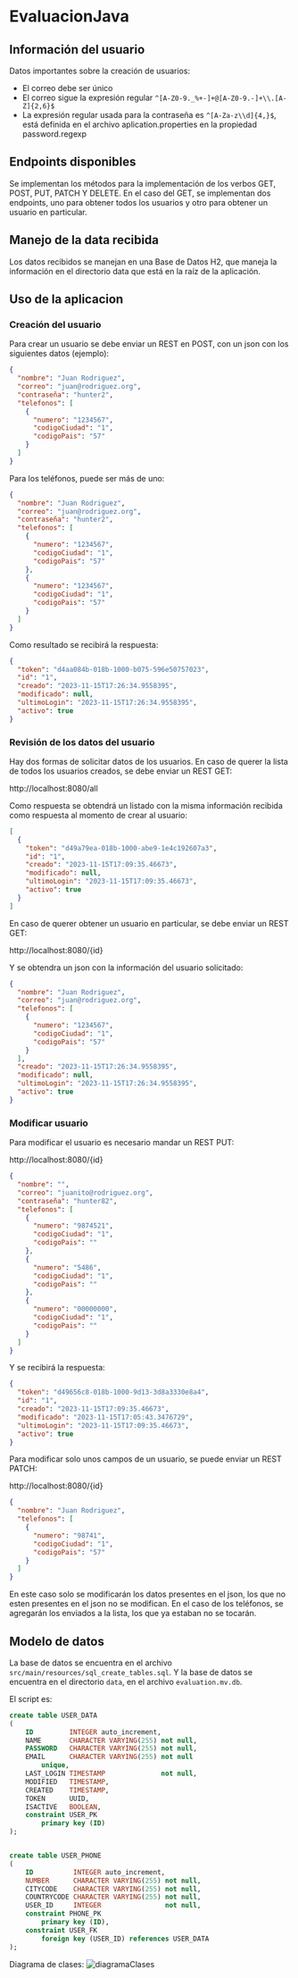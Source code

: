 # EvaluacionJava

## Información del usuario
Datos importantes sobre la creación de usuarios:
- El correo debe ser único
- El correo sigue la expresión regular `^[A-Z0-9._%+-]+@[A-Z0-9.-]+\\.[A-Z]{2,6}$`
- La expresión regular usada para la contraseña es `^[A-Za-z\\d]{4,}$`, está definida en el
archivo aplication.properties en la propiedad password.regexp
## Endpoints disponibles
Se implementan los métodos para la implementación de los verbos GET, POST, PUT, PATCH Y DELETE.
En el caso del GET, se implementan dos endpoints, uno para obtener todos los usuarios y otro para obtener un usuario en particular.

## Manejo de la data recibida
Los datos recibidos se manejan en una Base de Datos H2, que maneja la información en el directorio data que está en la raíz de la aplicación.

## Uso de la aplicacion
### Creación del usuario
Para crear un usuario se debe enviar un REST en POST, con un json con los siguientes datos (ejemplo):
```json
{
  "nombre": "Juan Rodriguez",
  "correo": "juan@rodriguez.org",
  "contraseña": "hunter2",
  "telefonos": [
    {
      "numero": "1234567",
      "codigoCiudad": "1",
      "codigoPais": "57"
    }
  ]
}
```
Para los teléfonos, puede ser más de uno:
```json
{
  "nombre": "Juan Rodriguez",
  "correo": "juan@rodriguez.org",
  "contraseña": "hunter2",
  "telefonos": [
    {
      "numero": "1234567",
      "codigoCiudad": "1",
      "codigoPais": "57"
    },
    {
      "numero": "1234567",
      "codigoCiudad": "1",
      "codigoPais": "57"
    }
  ]
}
```
Como resultado se recibirá la respuesta:
```json
{
  "token": "d4aa084b-018b-1000-b075-596e50757023",
  "id": "1",
  "creado": "2023-11-15T17:26:34.9558395",
  "modificado": null,
  "ultimoLogin": "2023-11-15T17:26:34.9558395",
  "activo": true
}
```
### Revisión de los datos del usuario
Hay dos formas de solicitar datos de los usuarios.
En caso de querer la lista de todos los usuarios creados, se debe enviar un REST GET:

http://localhost:8080/all

Como respuesta se obtendrá un listado con la misma información recibida como respuesta al 
momento de crear al usuario:

```json
[
  {
    "token": "d49a79ea-018b-1000-abe9-1e4c192607a3",
    "id": "1",
    "creado": "2023-11-15T17:09:35.46673",
    "modificado": null,
    "ultimoLogin": "2023-11-15T17:09:35.46673",
    "activo": true
  }
]
```
En caso de querer obtener un usuario en particular, se debe enviar un REST GET:

http://localhost:8080/{id}

Y se obtendra un json con la información del usuario solicitado:

```json
{
  "nombre": "Juan Rodriguez",
  "correo": "juan@rodriguez.org",
  "telefonos": [
    {
      "numero": "1234567",
      "codigoCiudad": "1",
      "codigoPais": "57"
    }
  ],
  "creado": "2023-11-15T17:26:34.9558395",
  "modificado": null,
  "ultimoLogin": "2023-11-15T17:26:34.9558395",
  "activo": true
}
```
### Modificar usuario
Para modificar el usuario es necesario mandar un REST PUT:

http://localhost:8080/{id}

```json
{
  "nombre": "",
  "correo": "juanito@rodriguez.org",
  "contraseña": "hunter82",
  "telefonos": [
    {
      "numero": "9874521",
      "codigoCiudad": "1",
      "codigoPais": ""
    },
    {
      "numero": "5486",
      "codigoCiudad": "1",
      "codigoPais": ""
    },
    {
      "numero": "00000000",
      "codigoCiudad": "1",
      "codigoPais": ""
    }
  ]
}
```
Y se recibirá la respuesta:
```json
{
  "token": "d49656c8-018b-1000-9d13-3d8a3330e8a4",
  "id": "1",
  "creado": "2023-11-15T17:09:35.46673",
  "modificado": "2023-11-15T17:05:43.3476729",
  "ultimoLogin": "2023-11-15T17:09:35.46673",
  "activo": true
}
```

Para modificar solo unos campos de un usuario, se puede enviar un REST PATCH:

http://localhost:8080/{id}

```json
{
  "nombre": "Juan Rodriguez",
  "telefonos": [
    {
      "numero": "98741",
      "codigoCiudad": "1",
      "codigoPais": "57"
    }
  ]
}
```
En este caso solo se modificarán los datos presentes en el json, los que no esten presentes en el json no se modifican. 
En el caso de los teléfonos, se agregarán los enviados a la lista, los que ya estaban no se tocarán. 
## Modelo de datos
La base de datos se encuentra en el archivo `src/main/resources/sql_create_tables.sql`. Y la base de datos se encuentra 
en el directorio `data`, en el archivo `evaluation.mv.db`.

El script es:
```sql
create table USER_DATA
(
    ID         INTEGER auto_increment,
    NAME       CHARACTER VARYING(255) not null,
    PASSWORD   CHARACTER VARYING(255) not null,
    EMAIL      CHARACTER VARYING(255) not null
        unique,
    LAST_LOGIN TIMESTAMP              not null,
    MODIFIED   TIMESTAMP,
    CREATED    TIMESTAMP,
    TOKEN      UUID,
    ISACTIVE   BOOLEAN,
    constraint USER_PK
        primary key (ID)
);


create table USER_PHONE
(
    ID          INTEGER auto_increment,
    NUMBER      CHARACTER VARYING(255) not null,
    CITYCODE    CHARACTER VARYING(255) not null,
    COUNTRYCODE CHARACTER VARYING(255) not null,
    USER_ID     INTEGER                not null,
    constraint PHONE_PK
        primary key (ID),
    constraint USER_FK
        foreign key (USER_ID) references USER_DATA
);
```
Diagrama de clases: ![diagramaClases](https://github.com/ChristianNavarro1974/EvaluacionJava/assets/59838214/a24b9bfd-dcf3-4bc5-a713-014c78369733)
